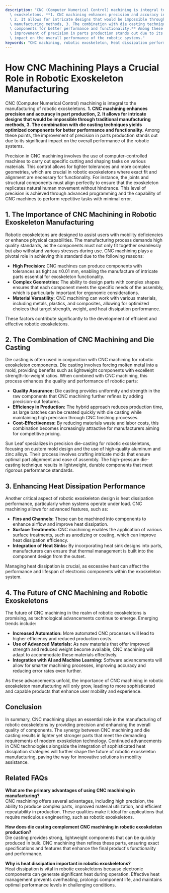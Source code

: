 ```yaml
---
description: "CNC (Computer Numerical Control) machining is integral to the manufacturing of robotic\
  \ exoskeletons. **1. CNC machining enhances precision and accuracy in part production,\
  \ 2. It allows for intricate designs that would be impossible through traditional\
  \ manufacturing methods, 3. The combination with die casting techniques yields optimized\
  \ components for better performance and functionality.** Among these points, the\
  \ improvement of precision in parts production stands out due to its significant\
  \ impact on the overall performance of the robotic systems."
keywords: "CNC machining, robotic exoskeleton, Heat dissipation performance, Die casting process"
---
```

# How CNC Machining Plays a Crucial Role in Robotic Exoskeleton Manufacturing

CNC (Computer Numerical Control) machining is integral to the manufacturing of robotic exoskeletons. **1. CNC machining enhances precision and accuracy in part production, 2. It allows for intricate designs that would be impossible through traditional manufacturing methods, 3. The combination with die casting techniques yields optimized components for better performance and functionality.** Among these points, the improvement of precision in parts production stands out due to its significant impact on the overall performance of the robotic systems.

Precision in CNC machining involves the use of computer-controlled machines to carry out specific cutting and shaping tasks on various materials. This control allows for tighter tolerances and more complex geometries, which are crucial in robotic exoskeletons where exact fit and alignment are necessary for functionality. For instance, the joints and structural components must align perfectly to ensure that the exoskeleton replicates natural human movement without hindrance. This level of precision is achieved through advanced programming and the capability of CNC machines to perform repetitive tasks with minimal error.

## **1. The Importance of CNC Machining in Robotic Exoskeleton Manufacturing**

Robotic exoskeletons are designed to assist users with mobility deficiencies or enhance physical capabilities. The manufacturing process demands high quality standards, as the components must not only fit together seamlessly but also withstand various stresses during use. CNC machining plays a pivotal role in achieving this standard due to the following reasons:

- **High Precision:** CNC machines can produce components with tolerances as tight as ±0.01 mm, enabling the manufacture of intricate parts essential for exoskeleton functionality.
- **Complex Geometries:** The ability to design parts with complex shapes ensures that each component meets the specific needs of the assembly, which is particularly important for ergonomic considerations.
- **Material Versatility:** CNC machining can work with various materials, including metals, plastics, and composites, allowing for optimized choices that target strength, weight, and heat dissipation performance.

These factors contribute significantly to the development of efficient and effective robotic exoskeletons. 

## **2. The Combination of CNC Machining and Die Casting**

Die casting is often used in conjunction with CNC machining for robotic exoskeleton components. Die casting involves forcing molten metal into a mold, providing benefits such as lightweight components with excellent strength-to-weight ratios. When combined with CNC machining, this process enhances the quality and performance of robotic parts:

- **Quality Assurance:** Die casting provides uniformity and strength in the raw components that CNC machining further refines by adding precision-cut features.
- **Efficiency in Production:** The hybrid approach reduces production time, as large batches can be created quickly with die casting while maintaining high precision through CNC finishing processes.
- **Cost-Effectiveness:** By reducing materials waste and labor costs, this combination becomes increasingly attractive for manufacturers aiming for competitive pricing.

Sun Leaf specializes in precision die-casting for robotic exoskeletons, focusing on custom mold design and the use of high-quality aluminum and zinc alloys. Their process involves crafting intricate molds that ensure optimal part alignment and ease of assembly. The high-pressure die-casting technique results in lightweight, durable components that meet rigorous performance standards.

## **3. Enhancing Heat Dissipation Performance**

Another critical aspect of robotic exoskeleton design is heat dissipation performance, particularly when systems operate under load. CNC machining allows for advanced features, such as:

- **Fins and Channels:** These can be machined into components to enhance airflow and improve heat dissipation.
- **Surface Treatments:** CNC machining enables the application of various surface treatments, such as anodizing or coating, which can improve heat dissipation efficiency.
- **Integration of Heat Sinks:** By incorporating heat sink designs into parts, manufacturers can ensure that thermal management is built into the component design from the outset.

Managing heat dissipation is crucial, as excessive heat can affect the performance and lifespan of electronic components within the exoskeleton system.

## **4. The Future of CNC Machining and Robotic Exoskeletons**

The future of CNC machining in the realm of robotic exoskeletons is promising, as technological advancements continue to emerge. Emerging trends include:

- **Increased Automation:** More automated CNC processes will lead to higher efficiency and reduced production costs.
- **Use of Advanced Materials:** As new materials that offer improved strength and reduced weight become available, CNC machining will adapt to accommodate these materials effectively.
- **Integration with AI and Machine Learning:** Software advancements will allow for smarter machining processes, improving accuracy and reducing error rates even further.

As these advancements unfold, the importance of CNC machining in robotic exoskeleton manufacturing will only grow, leading to more sophisticated and capable products that enhance user mobility and experience.

## **Conclusion**

In summary, CNC machining plays an essential role in the manufacturing of robotic exoskeletons by providing precision and enhancing the overall quality of components. The synergy between CNC machining and die casting results in lighter yet stronger parts that meet the demanding requirements of modern exoskeleton technology. Continued advancements in CNC technologies alongside the integration of sophisticated heat dissipation strategies will further shape the future of robotic exoskeleton manufacturing, paving the way for innovative solutions in mobility assistance.

## Related FAQs

**What are the primary advantages of using CNC machining in manufacturing?**  
CNC machining offers several advantages, including high precision, the ability to produce complex parts, improved material utilization, and efficient repeatability in production. These qualities make it ideal for applications that require meticulous engineering, such as robotic exoskeletons.

**How does die casting complement CNC machining in robotic exoskeleton production?**  
Die casting provides strong, lightweight components that can be quickly produced in bulk. CNC machining then refines these parts, ensuring exact specifications and features that enhance the final product's functionality and performance.

**Why is heat dissipation important in robotic exoskeletons?**  
Heat dissipation is vital in robotic exoskeletons because electronic components can generate significant heat during operation. Effective heat management prevents overheating, prolongs component life, and maintains optimal performance levels in challenging conditions.
